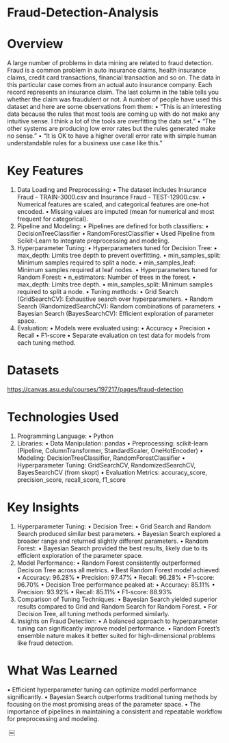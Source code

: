 # Fraud-Detection-Analysis
# Overview
A large number of problems in data mining are related to fraud detection. Fraud is a common problem in
auto insurance claims, health insurance claims, credit card transactions, financial transaction and so on.
The data in this particular case comes from an actual auto insurance company. Each record represents an
insurance claim. The last column in the table tells you whether the claim was fraudulent or not. A number
of people have used this dataset and here are some observations from them:
• “This is an interesting data because the rules that most tools are coming up with do not make any
intuitive sense. I think a lot of the tools are overfitting the data set.”
• “The other systems are producing low error rates but the rules generated make no sense.”
• “It is OK to have a higher overall error rate with simple human understandable rules for a
business use case like this.”

# Key Features
1.	Data Loading and Preprocessing:
	•	The dataset includes Insurance Fraud - TRAIN-3000.csv and Insurance Fraud - TEST-12900.csv.
	•	Numerical features are scaled, and categorical features are one-hot encoded.
	•	Missing values are imputed (mean for numerical and most frequent for categorical).
2.	Pipeline and Modeling:
	•	Pipelines are defined for both classifiers:
	•	DecisionTreeClassifier
	•	RandomForestClassifier
	•	Used Pipeline from Scikit-Learn to integrate preprocessing and modeling.
3.	Hyperparameter Tuning:
	•	Hyperparameters tuned for Decision Tree:
	•	max_depth: Limits tree depth to prevent overfitting.
	•	min_samples_split: Minimum samples required to split a node.
	•	min_samples_leaf: Minimum samples required at leaf nodes.
	•	Hyperparameters tuned for Random Forest:
	•	n_estimators: Number of trees in the forest.
	•	max_depth: Limits tree depth.
	•	min_samples_split: Minimum samples required to split a node.
	•	Tuning methods:
	•	Grid Search (GridSearchCV): Exhaustive search over hyperparameters.
	•	Random Search (RandomizedSearchCV): Random combinations of parameters.
	•	Bayesian Search (BayesSearchCV): Efficient exploration of parameter space.
4.	Evaluation:
	•	Models were evaluated using:
	•	Accuracy
	•	Precision
	•	Recall
	•	F1-score
	•	Separate evaluation on test data for models from each tuning method.

# Datasets
https://canvas.asu.edu/courses/197217/pages/fraud-detection


# Technologies Used
1.	Programming Language:
	•	Python
2.	Libraries:
	•	Data Manipulation: pandas
	•	Preprocessing: scikit-learn (Pipeline, ColumnTransformer, StandardScaler, OneHotEncoder)
	•	Modeling: DecisionTreeClassifier, RandomForestClassifier
	•	Hyperparameter Tuning: GridSearchCV, RandomizedSearchCV, BayesSearchCV (from skopt)
	•	Evaluation Metrics: accuracy_score, precision_score, recall_score, f1_score

# Key Insights
1.	Hyperparameter Tuning:
	•	Decision Tree:
	•	Grid Search and Random Search produced similar best parameters.
	•	Bayesian Search explored a broader range and returned slightly different parameters.
	•	Random Forest:
	•	Bayesian Search provided the best results, likely due to its efficient exploration of the parameter space.
2.	Model Performance:
	•	Random Forest consistently outperformed Decision Tree across all metrics.
	•	Best Random Forest model achieved:
	•	Accuracy: 96.28%
	•	Precision: 97.47%
	•	Recall: 96.28%
	•	F1-score: 96.70%
	•	Decision Tree performance peaked at:
	•	Accuracy: 85.11%
	•	Precision: 93.92%
	•	Recall: 85.11%
	•	F1-score: 88.93%
3.	Comparison of Tuning Techniques:
	•	Bayesian Search yielded superior results compared to Grid and Random Search for Random Forest.
	•	For Decision Tree, all tuning methods performed similarly.
4.	Insights on Fraud Detection:
	•	A balanced approach to hyperparameter tuning can significantly improve model performance.
	•	Random Forest’s ensemble nature makes it better suited for high-dimensional problems like fraud detection.

# What Was Learned
•	Efficient hyperparameter tuning can optimize model performance significantly.
•	Bayesian Search outperforms traditional tuning methods by focusing on the most promising areas of the parameter space.
•	The importance of pipelines in maintaining a consistent and repeatable workflow for preprocessing and modeling.

 ￼
